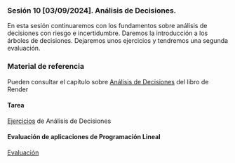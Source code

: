 ### Sesión 10 [03/09/2024]. Análisis de Decisiones.
En esta sesión continuaremos con los fundamentos sobre análisis de decisiones con riesgo e incertidumbre.
Daremos la introducción a los árboles de decisiones. 
Dejaremos unos ejercicios y tendremos una segunda evaluación.

### Material de referencia
Pueden consultar el capítulo sobre [Análisis de Decisiones](https://drive.google.com/file/d/1gO-LsLf599V6493ekO1NUrT56OP3pz8_/view?usp=sharing) del libro de Render

#### Tarea
[Ejercicios](https://docs.google.com/document/d/1wVcqLxhBjmvVNzgZeFo0RqU6bo4pGHtWnaemdwucVKY/edit?usp=sharing) de Análisis de Decisiones

#### Evaluación de aplicaciones de Programación Lineal
[Evaluación](https://docs.google.com/document/d/10H4DUraNTSgbJRzJ0uR0vhlUWE_YlnN3xMBUbm3_jBY/edit?usp=sharing)
